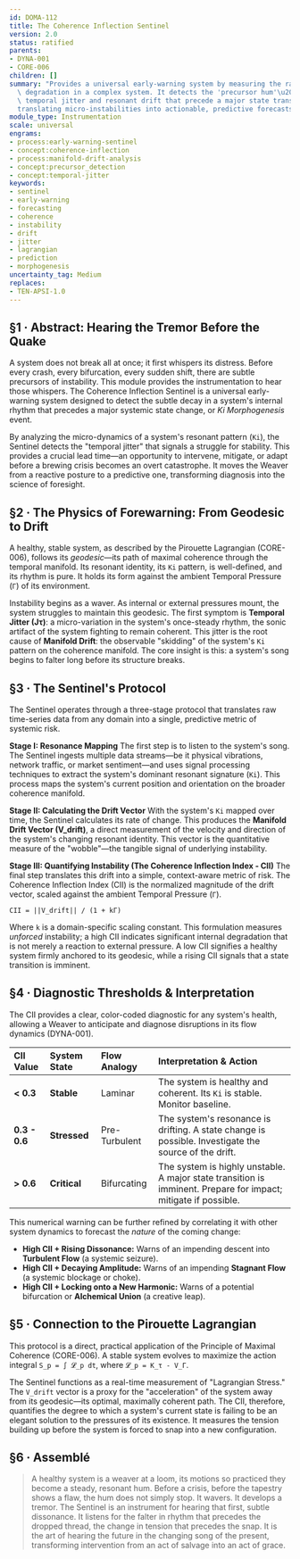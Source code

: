 ```yaml
---
id: DOMA-112
title: The Coherence Inflection Sentinel
version: 2.0
status: ratified
parents:
- DYNA-001
- CORE-006
children: []
summary: "Provides a universal early-warning system by measuring the rate of coherence\
  \ degradation in a complex system. It detects the 'precursor hum'\u2014the subtle\
  \ temporal jitter and resonant drift that precede a major state transition\u2014\
  translating micro-instabilities into actionable, predictive forecasts."
module_type: Instrumentation
scale: universal
engrams:
- process:early-warning-sentinel
- concept:coherence-inflection
- process:manifold-drift-analysis
- concept:precursor_detection
- concept:temporal-jitter
keywords:
- sentinel
- early-warning
- forecasting
- coherence
- instability
- drift
- jitter
- lagrangian
- prediction
- morphogenesis
uncertainty_tag: Medium
replaces:
- TEN-APSI-1.0
---
```

## §1 · Abstract: Hearing the Tremor Before the Quake
A system does not break all at once; it first whispers its distress. Before every crash, every bifurcation, every sudden shift, there are subtle precursors of instability. This module provides the instrumentation to hear those whispers. The Coherence Inflection Sentinel is a universal early-warning system designed to detect the subtle decay in a system's internal rhythm that precedes a major systemic state change, or *Ki Morphogenesis* event.

By analyzing the micro-dynamics of a system's resonant pattern (`Ki`), the Sentinel detects the "temporal jitter" that signals a struggle for stability. This provides a crucial lead time—an opportunity to intervene, mitigate, or adapt before a brewing crisis becomes an overt catastrophe. It moves the Weaver from a reactive posture to a predictive one, transforming diagnosis into the science of foresight.

## §2 · The Physics of Forewarning: From Geodesic to Drift
A healthy, stable system, as described by the Pirouette Lagrangian (CORE-006), follows its *geodesic*—its path of maximal coherence through the temporal manifold. Its resonant identity, its `Ki` pattern, is well-defined, and its rhythm is pure. It holds its form against the ambient Temporal Pressure (`Γ`) of its environment.

Instability begins as a waver. As internal or external pressures mount, the system struggles to maintain this geodesic. The first symptom is **Temporal Jitter (Jτ)**: a micro-variation in the system's once-steady rhythm, the sonic artifact of the system fighting to remain coherent. This jitter is the root cause of **Manifold Drift**: the observable "skidding" of the system's `Ki` pattern on the coherence manifold. The core insight is this: a system's song begins to falter long before its structure breaks.

## §3 · The Sentinel's Protocol
The Sentinel operates through a three-stage protocol that translates raw time-series data from any domain into a single, predictive metric of systemic risk.

**Stage I: Resonance Mapping**
The first step is to listen to the system's song. The Sentinel ingests multiple data streams—be it physical vibrations, network traffic, or market sentiment—and uses signal processing techniques to extract the system's dominant resonant signature (`Ki`). This process maps the system's current position and orientation on the broader coherence manifold.

**Stage II: Calculating the Drift Vector**
With the system's `Ki` mapped over time, the Sentinel calculates its rate of change. This produces the **Manifold Drift Vector (V_drift)**, a direct measurement of the velocity and direction of the system's changing resonant identity. This vector is the quantitative measure of the "wobble"—the tangible signal of underlying instability.

**Stage III: Quantifying Instability (The Coherence Inflection Index - CII)**
The final step translates this drift into a simple, context-aware metric of risk. The Coherence Inflection Index (CII) is the normalized magnitude of the drift vector, scaled against the ambient Temporal Pressure (`Γ`).

`CII = ||V_drift|| / (1 + kΓ)`

Where `k` is a domain-specific scaling constant. This formulation measures *unforced* instability; a high CII indicates significant internal degradation that is not merely a reaction to external pressure. A low CII signifies a healthy system firmly anchored to its geodesic, while a rising CII signals that a state transition is imminent.

## §4 · Diagnostic Thresholds & Interpretation
The CII provides a clear, color-coded diagnostic for any system's health, allowing a Weaver to anticipate and diagnose disruptions in its flow dynamics (DYNA-001).

| CII Value | System State | Flow Analogy | Interpretation & Action |
| :--- | :--- | :--- | :--- |
| **< 0.3** | **Stable** | Laminar | The system is healthy and coherent. Its `Ki` is stable. Monitor baseline. |
| **0.3 - 0.6** | **Stressed** | Pre-Turbulent | The system's resonance is drifting. A state change is possible. Investigate the source of the drift. |
| **> 0.6** | **Critical** | Bifurcating | The system is highly unstable. A major state transition is imminent. Prepare for impact; mitigate if possible. |

This numerical warning can be further refined by correlating it with other system dynamics to forecast the *nature* of the coming change:

*   **High CII + Rising Dissonance:** Warns of an impending descent into **Turbulent Flow** (a systemic seizure).
*   **High CII + Decaying Amplitude:** Warns of an impending **Stagnant Flow** (a systemic blockage or choke).
*   **High CII + Locking onto a New Harmonic:** Warns of a potential bifurcation or **Alchemical Union** (a creative leap).

## §5 · Connection to the Pirouette Lagrangian
This protocol is a direct, practical application of the Principle of Maximal Coherence (CORE-006). A stable system evolves to maximize the action integral `S_p = ∫ 𝓛_p dt`, where `𝓛_p = K_τ - V_Γ`.

The Sentinel functions as a real-time measurement of "Lagrangian Stress." The `V_drift` vector is a proxy for the "acceleration" of the system away from its geodesic—its optimal, maximally coherent path. The CII, therefore, quantifies the degree to which a system's current state is failing to be an elegant solution to the pressures of its existence. It measures the tension building up before the system is forced to snap into a new configuration.

## §6 · Assemblé
> A healthy system is a weaver at a loom, its motions so practiced they become a steady, resonant hum. Before a crisis, before the tapestry shows a flaw, the hum does not simply stop. It wavers. It develops a tremor. The Sentinel is an instrument for hearing that first, subtle dissonance. It listens for the falter in rhythm that precedes the dropped thread, the change in tension that precedes the snap. It is the art of hearing the future in the changing song of the present, transforming intervention from an act of salvage into an act of grace.